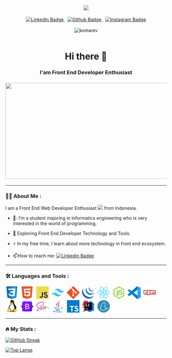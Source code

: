 <!--
**KarMint26/KarMint26** is a ✨ _special_ ✨ repository because its `README.md` (this file) appears on your GitHub profile.

Here are some ideas to get you started:

- 🔭 I’m currently working on ...
- 🌱 I’m currently learning ...
- 👯 I’m looking to collaborate on ...
- 🤔 I’m looking for help with ...
- 💬 Ask me about ...
- 📫 How to reach me: ...
- 😄 Pronouns: ...
- ⚡ Fun fact: ...
-->
<div id="header" align="center">
  <img src="https://media.giphy.com/media/Y4ak9Ki2GZCbJxAnJD/giphy.gif" >
</div>

<br>

<div id="badges" align="center">
  <a href="https://www.linkedin.com/in/karel-trisnanto-utomo-8564ba259/" target="_blank">
    <img src="https://img.shields.io/badge/LinkedIn-blue?style=for-the-badge&logo=linkedin&logoColor=white" alt="LinkedIn Badge"/>
  </a>
  &nbsp
  <a href="https://github.com/KarMint26" target="_blank">
    <img src="https://img.shields.io/badge/Github-black?style=for-the-badge&logo=github&logoColor=white" alt="Github Badge"/>
  </a>
  &nbsp
  <a href="https://www.instagram.com/foxy_foxh/" target="_blank">
    <img src="https://img.shields.io/badge/Instagram-orangered?style=for-the-badge&logo=instagram&logoColor=white" alt="Instagram Badge"/>
  </a>
</div>

<br>
  
<div align="center">
  <img src="https://komarev.com/ghpvc/?username=KarMint26&style=flat-square&color=blue" alt="komarev"/>  
</div>

<br>

<h1 align="center"> Hi there 👋 </h1>
<h3 align="center"> I'am Front End Developer Enthusiast <h3>
  
<div align="center">
  <img src="https://media.giphy.com/media/dWesBcTLavkZuG35MI/giphy.gif" width="600" height="300"/>
</div>

---
  
### :man_technologist: About Me :
I am a Front End Web Developer Enthusiast <img src="https://media.giphy.com/media/3rTUAjzVs1eEtGpkJp/giphy.gif" width="30"> from Indonesia.
  
- 🦅: I’m a student majoring in informatics engineering who is very interested in the world of programming.

- :seedling: Exploring Front End Developer Technology and Tools.

- :zap: In my free time, I learn about more technology in front end ecosystem.

- :mailbox:How to reach me: [![Linkedin Badge](https://img.shields.io/badge/-karel-blue?style=flat&logo=Linkedin&logoColor=white)](https://www.linkedin.com/in/karel-trisnanto-utomo-8564ba259/)
  
---

### :hammer_and_wrench: Languages and Tools :

<div>
  <img src="https://github.com/devicons/devicon/blob/master/icons/css3/css3-original.svg"  title="CSS3" alt="CSS" width="40" height="40"/>&nbsp;
  <img src="https://github.com/devicons/devicon/blob/master/icons/html5/html5-original.svg" title="HTML5" alt="HTML" width="40" height="40"/>&nbsp;
  <img src="https://github.com/devicons/devicon/blob/master/icons/javascript/javascript-original.svg" title="JavaScript" alt="JavaScript" width="40" height="40"/>&nbsp;
  <img src="https://github.com/devicons/devicon/blob/master/icons/tailwindcss/tailwindcss-plain.svg" title="Tailwindcss" alt="Tailwindcss" width="40" height="40"/>&nbsp;
  <img src="https://github.com/devicons/devicon/blob/master/icons/git/git-original.svg" title="Git" alt="Git" width="40" height="40"/>&nbsp;
  <img src="https://github.com/devicons/devicon/blob/master/icons/jquery/jquery-original.svg" title="Jquery" alt="Jquery" width="40" height="40"/>&nbsp;
  <img src="https://github.com/devicons/devicon/blob/master/icons/react/react-original.svg" title="react" alt="react" width="40" height="40"/>&nbsp;
  <img src="https://github.com/devicons/devicon/blob/master/icons/nodejs/nodejs-original.svg" title="npm" alt="npm" width="40" height="40"/>&nbsp;
  <img src="https://github.com/devicons/devicon/blob/master/icons/vscode/vscode-original.svg" title="vscode" alt="vscode" width="40" height="40"/>&nbsp;
  <img src="https://github.com/devicons/devicon/blob/master/icons/npm/npm-original-wordmark.svg" title="npm" alt="npm" width="40" height="40"/>&nbsp;
  <img src="https://github.com/devicons/devicon/blob/master/icons/linux/linux-original.svg" title="linux" alt="linux" width="40" height="40"/>&nbsp;
  <img src="https://github.com/devicons/devicon/blob/master/icons/bootstrap/bootstrap-original.svg" title="bootstrap" alt="bootstrap" width="40" height="40"/>&nbsp;
  <img src="https://github.com/devicons/devicon/blob/master/icons/sass/sass-original.svg" title="sass" alt="sass" width="40" height="40"/>&nbsp;
  <img src="https://github.com/devicons/devicon/blob/master/icons/java/java-original.svg" title="java" alt="java" width="40" height="40"/>&nbsp;
  <img src="https://github.com/devicons/devicon/blob/master/icons/typescript/typescript-original.svg" title="TypeScript" alt="TypeScript" width="40" height="40"/>&nbsp;
  <img src="https://github.com/devicons/devicon/blob/master/icons/intellij/intellij-original.svg" title="intellij" alt="intellij" width="40" height="40"/>&nbsp;
  <img src="https://github.com/devicons/devicon/blob/master/icons/yarn/yarn-original.svg" title="intellij" alt="intellij" width="40" height="40"/>&nbsp;
</div>

---
  
### :fire: My Stats :

[![GitHub Streak](https://github-readme-streak-stats.herokuapp.com?user=KarMint26&theme=neon&hide_border=true&border_radius=5)](https://git.io/streak-stats)
  
[![Top Langs](https://github-readme-stats.vercel.app/api/top-langs/?username=KarMint26&layout=compact&theme=vision-friendly-dark)](https://github.com/anuraghazra/github-readme-stats)
